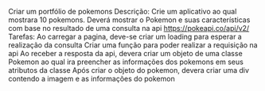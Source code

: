 Criar um portfólio de pokemons
Descrição:
Crie um aplicativo ao qual mostrara 10 pokemons. Deverá mostrar o Pokemon e suas características com base no resultado de uma consulta na api https://pokeapi.co/api/v2/
Tarefas:
Ao carregar a pagina, deve-se criar um loading para esperar a realização da consulta
Criar uma função para poder realizar a requisição na api
Ao receber a resposta da api, devera criar um objeto de uma classe Pokemon ao qual ira preencher as informações dos pokemons em seus atributos da classe
Após criar o objeto do pokemon, devera criar uma div contendo a imagem e as informações do pokemon
